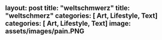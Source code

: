 layout: post
title:  "weltschmwerz"
title:  "weltschmerz"
categories: [ Art, Lifestyle, Text]
categories: [ Art, Lifestyle, Text]
image: assets/images/pain.PNG
---
